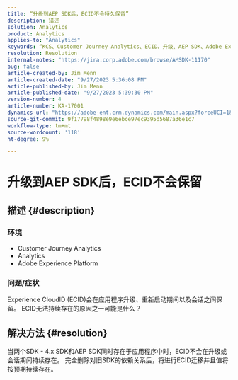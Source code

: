 ```yaml
---
title: “升级到AEP SDK后，ECID不会持久保留”
description: 描述
solution: Analytics
product: Analytics
applies-to: "Analytics"
keywords: “KCS、Customer Journey Analytics、ECID、升级、AEP SDK、Adobe Experience Platform、Experience CloudID”
resolution: Resolution
internal-notes: "https://jira.corp.adobe.com/browse/AMSDK-11170"
bug: false
article-created-by: Jim Menn
article-created-date: "9/27/2023 5:36:08 PM"
article-published-by: Jim Menn
article-published-date: "9/27/2023 5:39:30 PM"
version-number: 4
article-number: KA-17001
dynamics-url: "https://adobe-ent.crm.dynamics.com/main.aspx?forceUCI=1&pagetype=entityrecord&etn=knowledgearticle&id=e48bd550-5c5d-ee11-be6f-6045bd006268"
source-git-commit: 9f17798f4898e9e6ebce97ec9395d5687a36e1c7
workflow-type: tm+mt
source-wordcount: '118'
ht-degree: 9%

---
```


# 升级到AEP SDK后，ECID不会保留

## 描述 {#description}


### <b>环境</b>

- Customer Journey Analytics
- Analytics
- Adobe Experience Platform




### <b>问题/症状</b>

Experience CloudID (ECID)会在应用程序升级、重新启动期间以及会话之间保留。 ECID无法持续存在的原因之一可能是什么？


## 解决方法 {#resolution}


当两个SDK - 4.x SDK和AEP SDK同时存在于应用程序中时，ECID不会在升级或会话期间持续存在。 完全删除对旧SDK的依赖关系后，将进行ECID迁移并且值将按预期持续存在。
